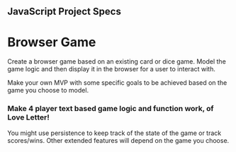 ## JavaScript Project Specs

# Browser Game

Create a browser game based on an existing card or dice game. Model the game logic and then display it in the browser for a user to interact with. 

Make your own MVP with some specific goals to be achieved based on the game you choose to model.

### Make 4 player text based game logic and function work, of Love Letter!

You might use persistence to keep track of the state of the game or track scores/wins. Other extended features will depend on the game you choose.
